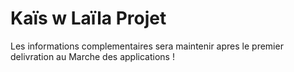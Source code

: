 # Kaïs w Laïla Projet 
Les informations complementaires sera maintenir apres le premier delivration au Marche des applications !
